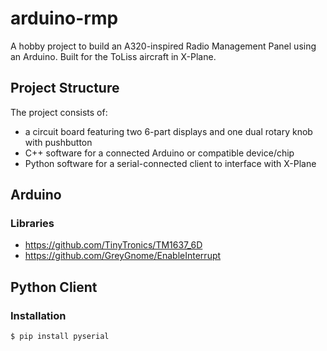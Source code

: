 # arduino-rmp

A hobby project to build an A320-inspired Radio Management Panel using an Arduino. Built for the ToLiss aircraft in X-Plane.

## Project Structure

The project consists of:
- a circuit board featuring two 6-part displays and one dual rotary knob with pushbutton
- C++ software for a connected Arduino or compatible device/chip
- Python software for a serial-connected client to interface with X-Plane

## Arduino

### Libraries

- https://github.com/TinyTronics/TM1637_6D
- https://github.com/GreyGnome/EnableInterrupt


## Python Client

### Installation

```
$ pip install pyserial
```
